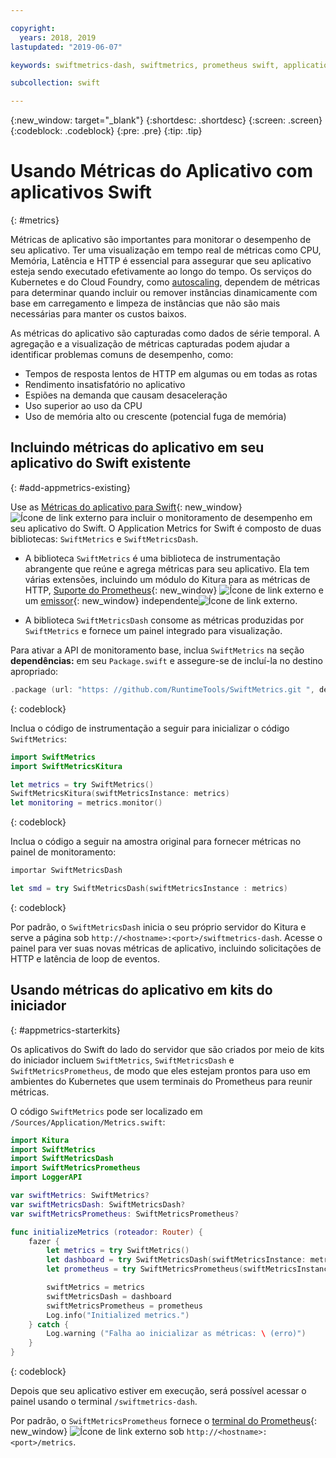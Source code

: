 ```yaml
---

copyright:
  years: 2018, 2019
lastupdated: "2019-06-07"

keywords: swiftmetrics-dash, swiftmetrics, prometheus swift, application metrics swift, swift performance, slow swift, swift dashboard, metris swift

subcollection: swift

---
```


{:new_window: target="_blank"}
{:shortdesc: .shortdesc}
{:screen: .screen}
{:codeblock: .codeblock}
{:pre: .pre}
{:tip: .tip}

# Usando Métricas do Aplicativo com aplicativos Swift
{: #metrics}

Métricas de aplicativo são importantes para monitorar o desempenho de seu aplicativo. Ter uma visualização em tempo real de métricas como CPU, Memória, Latência e HTTP é essencial para assegurar que seu aplicativo esteja sendo executado efetivamente ao longo do tempo. Os serviços do Kubernetes e do Cloud Foundry, como [autoscaling](/docs/services/Auto-Scaling?topic=Auto-Scaling-get-started), dependem de métricas para determinar quando incluir ou remover instâncias dinamicamente com base em carregamento e limpeza de instâncias que não são mais necessárias para manter os custos baixos.

As métricas do aplicativo são capturadas como dados de série temporal. A agregação e a visualização de métricas capturadas podem ajudar a identificar problemas comuns de desempenho, como:

* Tempos de resposta lentos de HTTP em algumas ou em todas as rotas
* Rendimento insatisfatório no aplicativo
* Espiões na demanda que causam desaceleração
* Uso superior ao uso da CPU
* Uso de memória alto ou crescente (potencial fuga de memória)

## Incluindo métricas do aplicativo em seu aplicativo do Swift existente
{: #add-appmetrics-existing}

Use as [Métricas do aplicativo para Swift](https://developer.ibm.com/swift/monitoring-diagnostics/application-metrics-for-swift/){: new_window} ![Ícone de link externo](../../icons/launch-glyph.svg "Ícone de link externo") para incluir o monitoramento de desempenho em seu aplicativo do Swift. O Application Metrics for Swift é composto de duas bibliotecas: `SwiftMetrics` e `SwiftMetricsDash`.

* A biblioteca `SwiftMetrics` é uma biblioteca de instrumentação abrangente que reúne e agrega métricas para seu aplicativo. Ela tem várias extensões, incluindo um módulo do Kitura para as métricas de HTTP, [Suporte do Prometheus](https://github.com/RuntimeTools/SwiftMetrics#prometheus-support){: new_window} ![Ícone de link externo](../../icons/launch-glyph.svg "Ícone de link externo") e um [emissor](https://github.com/RuntimeTools/SwiftMetrics#application-metrics-for-swift-agent){: new_window} independente![Ícone de link externo](../../icons/launch-glyph.svg "Ícone de link externo").

* A biblioteca `SwiftMetricsDash` consome as métricas produzidas por `SwiftMetrics` e fornece um painel integrado para visualização.

Para ativar a API de monitoramento base, inclua `SwiftMetrics` na seção **dependências:** em seu `Package.swift` e assegure-se de incluí-la no destino apropriado:
```swift
.package (url: "https: //github.com/RuntimeTools/SwiftMetrics.git ", de:" 2.4.0 ")
```
{: codeblock}

Inclua o código de instrumentação a seguir para inicializar o código `SwiftMetrics`:
```swift
import SwiftMetrics
import SwiftMetricsKitura

let metrics = try SwiftMetrics()
SwiftMetricsKitura(swiftMetricsInstance: metrics)
let monitoring = metrics.monitor()
```
{: codeblock}

Inclua o código a seguir na amostra original para fornecer métricas no painel de monitoramento:
```swift
importar SwiftMetricsDash

let smd = try SwiftMetricsDash(swiftMetricsInstance : metrics)
```  
{: codeblock}

Por padrão, o `SwiftMetricsDash` inicia o seu próprio servidor do Kitura e serve a página sob `http://<hostname>:<port>/swiftmetrics-dash`. Acesse o painel para ver suas novas métricas de aplicativo, incluindo solicitações de HTTP e latência de loop de eventos.

## Usando métricas do aplicativo em kits do iniciador
{: #appmetrics-starterkits}

Os aplicativos do Swift do lado do servidor que são criados por meio de kits do iniciador incluem `SwiftMetrics`, `SwiftMetricsDash` e `SwiftMetricsPrometheus`, de modo que eles estejam prontos para uso em ambientes do Kubernetes que usem terminais do Prometheus para reunir métricas.

O código `SwiftMetrics` pode ser localizado em `/Sources/Application/Metrics.swift`:
```swift
import Kitura
import SwiftMetrics
import SwiftMetricsDash
import SwiftMetricsPrometheus
import LoggerAPI

var swiftMetrics: SwiftMetrics?
var swiftMetricsDash: SwiftMetricsDash?
var swiftMetricsPrometheus: SwiftMetricsPrometheus?

func initializeMetrics (roteador: Router) {
    fazer {
        let metrics = try SwiftMetrics()
        let dashboard = try SwiftMetricsDash(swiftMetricsInstance: metrics, endpoint: router)
        let prometheus = try SwiftMetricsPrometheus(swiftMetricsInstance: metrics, endpoint: router)

        swiftMetrics = metrics
        swiftMetricsDash = dashboard
        swiftMetricsPrometheus = prometheus
        Log.info("Initialized metrics.")
    } catch {
        Log.warning ("Falha ao inicializar as métricas: \ (erro)")
    }
}
```
{: codeblock}

Depois que seu aplicativo estiver em execução, será possível acessar o painel usando o terminal `/swiftmetrics-dash`.

Por padrão, o `SwiftMetricsPrometheus` fornece o [terminal do Prometheus](https://prometheus.io/){: new_window} ![Ícone de link externo](../../icons/launch-glyph.svg "Ícone de link externo") sob `http://<hostname>:<port>/metrics`.
